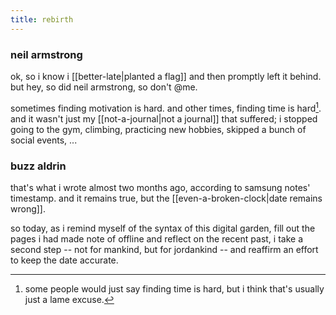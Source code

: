 ```yaml
---
title: rebirth
---
```


### neil armstrong

ok, so i know i [[better-late|planted a flag]] and then promptly left it behind. but hey, so did neil armstrong, so don't @me.

sometimes finding motivation is hard. and other times, finding time is hard[^1]. and it wasn't just my [[not-a-journal|not a journal]] that suffered; i stopped going to the gym, climbing, practicing new hobbies, skipped a bunch of social events, ...

[^1]: some people would just say finding time is hard, but i think that's usually just a lame excuse.

### buzz aldrin

that's what i wrote almost two months ago, according to samsung notes' timestamp. and it remains true, but the [[even-a-broken-clock|date remains wrong]].

so today, as i remind myself of the syntax of this digital garden, fill out the pages i had made note of offline and reflect on the recent past, i take a second step -- not for mankind, but for jordankind -- and reaffirm an effort to keep the date accurate.